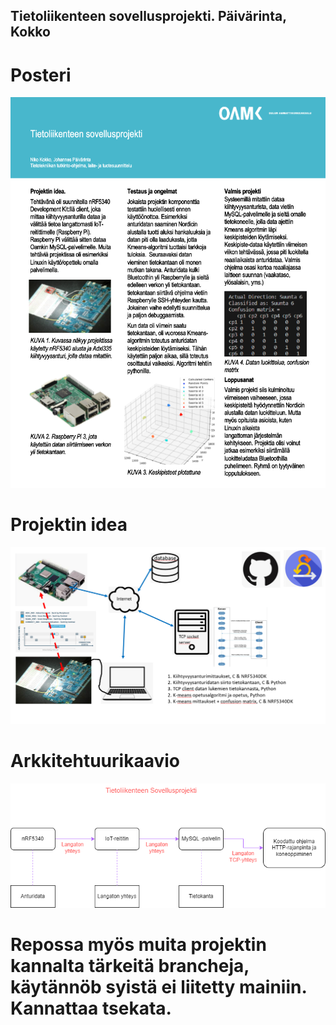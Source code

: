 
## Tietoliikenteen sovellusprojekti. Päivärinta, Kokko

# Posteri
![Posteri](https://github.com/PaivarintaJohannes/TietoliikenteenSovellusprojekti/blob/main/posteri.png)

# Projektin idea
![Projektin idea](https://github.com/PaivarintaJohannes/TietoliikenteenSovellusprojekti/blob/main/projektikuva.png)

# Arkkitehtuurikaavio
![Arkkitehtuurikaavio](https://github.com/PaivarintaJohannes/TietoliikenteenSovellusprojekti/blob/main/arkkitehtuurikaavio.png)

# Repossa myös muita projektin kannalta tärkeitä brancheja, käytännöb syistä ei liitetty mainiin. Kannattaa tsekata.
